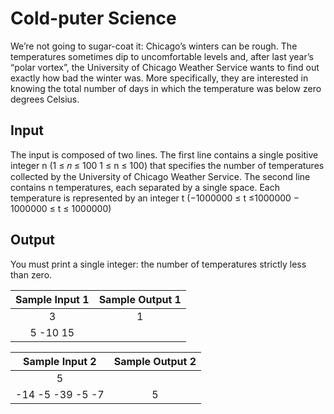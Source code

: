 # Cold-puter Science
We’re not going to sugar-coat it: Chicago’s winters can be rough. The temperatures sometimes dip to uncomfortable levels and, after last year’s “polar vortex”, the University of Chicago Weather Service wants to find out exactly how bad the winter was. More specifically, they are interested in knowing the total number of days in which the temperature was below zero degrees Celsius.

## Input
The input is composed of two lines. The first line contains a single positive integer n (1 ≤ 𝑛 ≤ 100 1 ≤ n ≤ 100) that specifies the number of temperatures collected by the University of Chicago Weather Service. The second line contains n temperatures, each separated by a single space. Each temperature is represented by an integer t (−1000000 ≤ t ≤1000000 − 1000000 ≤ t ≤ 1000000)

## Output
You must print a single integer: the number of temperatures strictly less than zero.

|Sample Input 1 |Sample Output 1    |
|:-------------:|:-----------------:|
|3              |1                  |
|5 -10 15       |                   |

|Sample Input 2     |Sample Output 2    |
|:-----------------:|:-----------------:|
|5                  |                   |
|-14 -5 -39 -5 -7   |5                  |